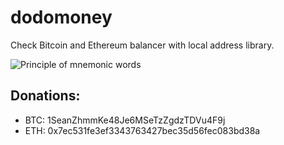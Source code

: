 # dodomoney

Check Bitcoin and Ethereum balancer with local address library.

![Principle of mnemonic words](./data/dodomoney.png)

## Donations:

- BTC: 1SeanZhmmKe48Je6MSeTzZgdzTDVu4F9j
- ETH: 0x7ec531fe3ef3343763427bec35d56fec083bd38a

